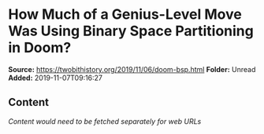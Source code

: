 # How Much of a Genius-Level Move Was Using Binary Space Partitioning in Doom?

**Source:** https://twobithistory.org/2019/11/06/doom-bsp.html
**Folder:** Unread
**Added:** 2019-11-07T09:16:27




## Content
*Content would need to be fetched separately for web URLs*
